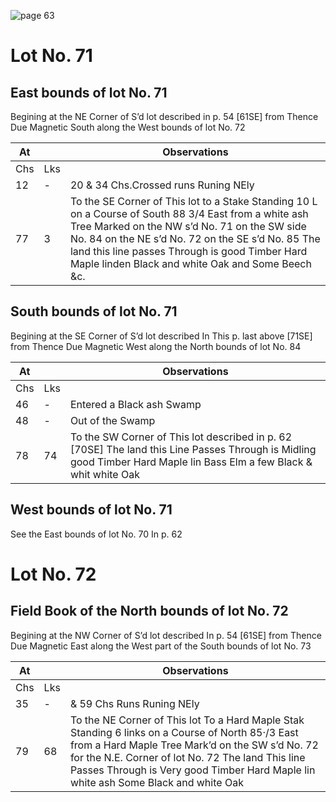 ![page 63](image/fieldbook/ovid-page-63.jpg)

# Lot No. 71

## East bounds of lot No. 71
Begining at the NE Corner of S’d lot described in p. 54 [61SE] from Thence Due Magnetic South along the West bounds of lot No. 72

| At |    | Observations |
| -- | -- | ------------ |
| Chs | Lks | |
12 | - | 20 & 34 Chs.Crossed runs Runing NEly
77 | 3 | To the SE Corner of This lot to a Stake Standing 10 L on a Course of South 88 3/4 East from a white ash Tree Marked on the NW s’d No. 71 on the SW side No. 84 on the NE s’d No. 72 on the SE s’d No. 85 The land this line passes Through is good Timber Hard Maple linden Black and white Oak and Some Beech &c.

## South bounds of lot No. 71
Begining at the SE Corner of S’d lot described In This p. last above [71SE] from Thence Due Magnetic West along the North bounds of lot No. 84

| At |    | Observations |
| -- | -- | ------------ |
| Chs | Lks | |
46 | - | Entered a Black ash Swamp
48 | - | Out of the Swamp
78 | 74 | To the SW Corner of This lot described in p. 62 [70SE] The land this Line Passes Through is Midling good Timber Hard Maple lin Bass Elm a few Black & whit white Oak

## West bounds of lot No. 71
See the East bounds of lot No. 70 In p. 62

# Lot No. 72

## Field Book of the North bounds of lot No. 72
Begining at the NW Corner of S’d lot described In p. 54 [61SE] from Thence Due Magnetic East along the West part of the South bounds of lot No. 73

| At |    | Observations |
| -- | -- | ------------ |
| Chs | Lks | |
35 | - | & 59 Chs Runs Runing NEly
79 | 68 | To the NE Corner of This lot To a Hard Maple Stak Standing 6 links on a Course of North 85·/3 East from a Hard Maple Tree Mark’d on the SW s’d No. 72 for the N.E. Corner of lot No. 72 The land This line Passes Through is Very good Timber Hard Maple lin white ash Some Black and white Oak
